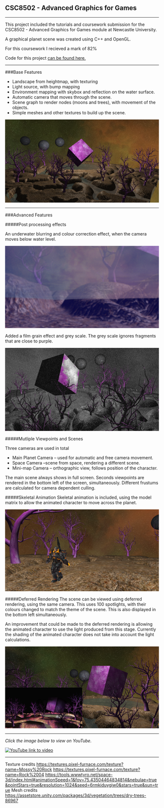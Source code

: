 ## CSC8502 - Advanced Graphics for Games

---

This project included the tutorials and coursework submission for the CSC8502 - Advanced Graphics for Games module at Newcastle University.

A graphical planet scene was created using C++ and OpenGL.

For this coursework I recieved a mark of 82%

Code for this project [can be found here.](https://github.com/AdSand/CSC8502/tree/master/Blank%20Project)

---

###Base Features
- Landscape from heightmap, with texturing
- Light source, with bump mapping
- Environment mapping with skybox and reflection on the water surface.
- Automatic camera that moves through the scene.
-  Scene graph to render nodes (moons and trees), with movement of the objects.
- Simple meshes and other textures to build up the scene.

<p align="center">
<img src="images/AdvancedGraphics1.png?raw=true"/>
</p>

---

###Advanced Features

#####Post processing effects

An underwater blurring and colour correction effect, when the camera moves below water level.

<p align="center">
<img src="images/AdvancedGraphics2.png?raw=true"/>
</p>

Added a film grain effect and grey scale. The grey scale ignores fragments that are close to purple.

<p align="center">
<img src="images/AdvancedGraphics3.png?raw=true"/>
</p>

#####Mutliple Viewpoints and Scenes

Three cameras are used in total
- Main Planet Camera – used for automatic and free camera movement.
- Space Camera –scene from space, rendering a different scene.
- Mini-map Camera – orthographic view, follows position of the character.

The main scene always shows in full screen. Seconds viewpoints are rendered in the bottom left of the screen, simultaneously. Different frustums are calculated for camera dependent culling.

#####Skeletal Animation
Skeletal animation is included, using the model matrix to allow the animated character to move across the planet.

<p align="center">
<img src="images/AdvancedGraphics6.png?raw=true"/>
</p>

#####Deferred Rendering
The scene can be viewed using deferred rendering, using the same camera. This uses 100 spotlights, with their colours changed to match the theme of the scene. This is also displayed in the bottom left simultaneously.

An improvement that could be made to the deferred rendering is allowing the animated character to use the light produced from this stage. Currently the shading of the animated character does not take into account the light calculations.

<p align="center">
<img src="images/AdvancedGraphics5.png?raw=true"/>
</p>

---

*Click the image below to view on YouTube.*


[![YouTube link to video](https://img.youtube.com/vi/a3bV8FHamDU/0.jpg)](https://www.youtube.com/watch?v=a3bV8FHamDU)

---
Texture credits
https://textures.pixel-furnace.com/texture?name=Mossy%20Rock
https://textures.pixel-furnace.com/texture?name=Rock%2004
https://tools.wwwtyro.net/space-3d/index.html#animationSpeed=1&fov=75.43504464834814&nebulae=true&pointStars=true&resolution=1024&seed=6rmkiduygiw0&stars=true&sun=true
Mesh credits
https://assetstore.unity.com/packages/3d/vegetation/trees/dry-trees-86967
